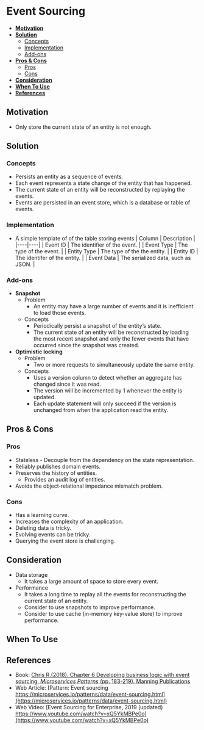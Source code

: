 # Event Sourcing

- [**Motivation**](#motivation)
- [**Solution**](#solution)
   - [Concepts](#concepts)
   - [Implementation](#implementation)
   - [Add-ons](#add-ons)
- [**Pros & Cons**](#pros--cons)
   - [Pros](#pros)
   - [Cons](#cons)
- [**Consideration**](#consideration)
- [**When To Use**](#when-to-use)
- [**References**](#references)
   

## Motivation
- Only store the current state of an entity is not enough.

## Solution
### Concepts
- Persists an entity as a sequence of events.
- Each event represents a state change of the entity that has happened.
- The current state of an entity will be reconstructed by replaying the events.
- Events are persisted in an event store, which is a database or table of events.

### Implementation
- A simple template of of the table storing events
  | Column | Description |
  |----|----|
  | Event ID | The identifier of the event. |
  | Event Type | The type of the event. |
  | Entity Type | The type of the the entity. |
  | Entity ID | The identifer of the entity. |
  | Event Data | The serialized data, such as JSON. |

### Add-ons
- **Snapshot**
   - Problem
      - An entity may have a large number of events and it is inefficient to load those events.
   - Concepts
      - Periodically persist a snapshot of the entity’s state.
      - The current state of an entity will be reconstructed by loading the most recent snapshot and only the fewer events that have occurred since the snapshot was created.
- **Optimistic locking**
   - Problem
      - Two or more requests to simultaneously update the same entity.
   - Concepts
      - Uses a version column to detect whether an aggregate has changed since it was read.
      - The version will be incremented by 1 whenever the entity is updated.
      - Each update statement will only succeed if the version is unchanged from when the application read the entity.
 
## Pros & Cons
### Pros
- Stateless - Decouple from the dependency on the state representation.
- Reliably publishes domain events.
- Preserves the history of entities.
   - Provides an audit log of entities.
- Avoids the object‑relational impedance mismatch problem.

### Cons
- Has a learning curve.
- Increases the complexity of an application.
- Deleting data is tricky.
- Evolving events can be tricky.
- Querying the event store is challenging.

## Consideration
- Data storage
   - It takes a large amount of space to store every event.
- Performance
   - It takes a long time to replay all the events for reconstructing the current state of an entity.
   - Consider to use snapshots to improve performance.
   - Consider to use cache (in-memory key-value store) to improve performance.

## When To Use
## References
- Book: [Chris R.(2018). Chapter 6 Developing business logic with event sourcing, *Microservices Patterns* (pp. 183-219). Manning Publications](https://www.manning.com/books/microservices-patterns)
- Web Article: [Pattern: Event sourcing https://microservices.io/patterns/data/event-sourcing.html](https://microservices.io/patterns/data/event-sourcing.html)
- Web Video: [Event Sourcing for Enterprise, 2019 (updated) https://www.youtube.com/watch?v=xQ5YkMBPe0o](https://www.youtube.com/watch?v=xQ5YkMBPe0o)
